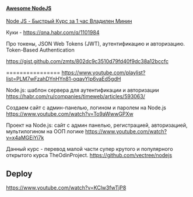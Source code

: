 

#### [Awesome NodeJS](https://github.com/sindresorhus/awesome-nodejs)



[Node JS - Быстрый Курс за 1 час Владилен Минин](https://www.youtube.com/watch?v=3aGSqasVPsI)





Куки - https://qna.habr.com/q/1101984



Про токены, JSON Web Tokens (JWT), аутентификацию и авторизацию. Token-Based Authentication

https://gist.github.com/zmts/802dc9c3510d79fd40f9dc38a12bccfc




================
https://www.youtube.com/playlist?list=PLM7wFzahDYnHYn81-oqavYIp6vaEd5gdH

Node.js: шаблон сервера для аутентификации и авторизации https://habr.com/ru/companies/timeweb/articles/593063/

Создаем сайт с админ-панелью, логином и паролем на Node.js https://www.youtube.com/watch?v=To9aWwwGPXw

Проект на Node.js: сайт с админ панелью, регистрацией, авторизацией, мультилогином на ООП логике https://www.youtube.com/watch?v=x4aMGEiYi7k

Данный курс - перевод малой части супер крутого и популярного открытого курса TheOdinProject. https://github.com/vectree/nodejs





## Deploy

https://www.youtube.com/watch?v=KClw3fwTjP8